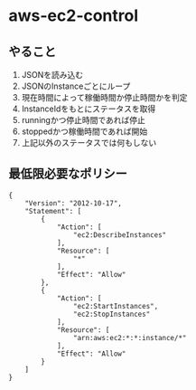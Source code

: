 # aws-ec2-control

## やること

1. JSONを読み込む
2. JSONのInstanceごとにループ
3. 現在時間によって稼働時間か停止時間かを判定
4. InstanceIdをもとにステータスを取得
5. runningかつ停止時間であれば停止
6. stoppedかつ稼働時間であれば開始
7. 上記以外のステータスでは何もしない

##  最低限必要なポリシー

```
{
    "Version": "2012-10-17",
    "Statement": [
        {
            "Action": [
                "ec2:DescribeInstances"
            ],
            "Resource": [
                "*"
            ],
            "Effect": "Allow"
        },
        {
            "Action": [
                "ec2:StartInstances",
                "ec2:StopInstances"
            ],
            "Resource": [
                "arn:aws:ec2:*:*:instance/*"
            ],
            "Effect": "Allow"
        }
    ]
}
```

